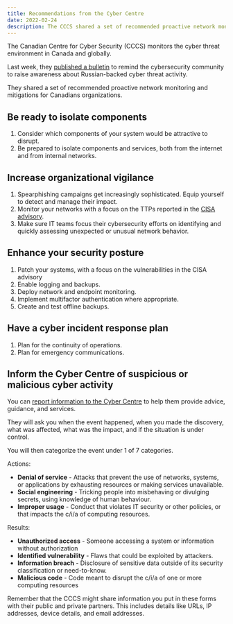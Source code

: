 ```yaml
---
title: Recommendations from the Cyber Centre
date: 2022-02-24
description: The CCCS shared a set of recommended proactive network monitoring and mitigations for Canadians organizations
---
```


The Canadian Centre for Cyber Security (CCCS) monitors the cyber threat environment in Canada and globally.

Last week, they [published a bulletin](https://cyber.gc.ca/en/guidance/cyber-threat-bulletin-cyber-centre-reminds-canadian-critical-infrastructure-operators) to remind the cybersecurity community to raise awareness about Russian-backed cyber threat activity.

They shared a set of recommended proactive network monitoring and mitigations for Canadians organizations. 

## Be ready to isolate components

1. Consider which components of your system would be attractive to disrupt.
2. Be prepared to isolate components and services, both from the internet and from internal networks.

## Increase organizational vigilance

1. Spearphishing campaigns get increasingly sophisticated. Equip yourself to detect and manage their impact.
2. Monitor your networks with a focus on the TTPs reported in the [CISA advisory](https://www.cisa.gov/uscert/ncas/alerts/aa22-011a).
3. Make sure IT teams focus their cybersecurity efforts on identifying and quickly assessing unexpected or unusual network behavior.

## Enhance your security posture

1. Patch your systems, with a focus on the vulnerabilities in the CISA advisory 
2. Enable logging and backups.
3. Deploy network and endpoint monitoring.
4. Implement multifactor authentication where appropriate.
5. Create and test offline backups.

## Have a cyber incident response plan

1. Plan for the continuity of operations. 
2. Plan for emergency communications.

## Inform the Cyber Centre of suspicious or malicious cyber activity

You can [report information to the Cyber Centre](https://www.cyber.gc.ca/en/incident-management) to help them provide advice, guidance, and services.

They will ask you when the event happened, when you made the discovery, what was affected, what was the impact, and if the situation is under control.

You will then categorize the event under 1 of 7 categories.

Actions:

- **Denial of service** - Attacks that prevent the use of networks, systems, or applications by exhausting resources or making services unavailable.
- **Social engineering** - Tricking people into misbehaving or divulging secrets, using knowledge of human behaviour.
- **Improper usage** - Conduct that violates IT security or other policies, or that impacts the c/i/a of computing resources.

Results:

- **Unauthorized access** - Someone accessing a system or information without authorization
- **Identified vulnerability** - Flaws that could be exploited by attackers.
- **Information breach** - Disclosure of sensitive data outside of its security classification or need-to-know. 
- **Malicious code** - Code meant to disrupt the c/i/a of one or more computing resources

Remember that the CCCS might share information you put in these forms with their public and private partners. This includes details like URLs, IP addresses, device details, and email addresses.
